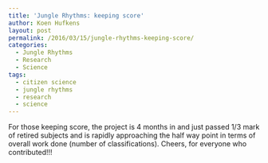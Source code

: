 ```yaml
---
title: 'Jungle Rhythms: keeping score'
author: Koen Hufkens
layout: post
permalink: /2016/03/15/jungle-rhythms-keeping-score/
categories:
  - Jungle Rhythms
  - Research
  - Science
tags:
  - citizen science
  - jungle rhythms
  - research
  - science
---
```

For those keeping score, the project is 4 months in and just passed 1/3 mark of retired subjects and is rapidly approaching the half way point in terms of overall work done (number of classifications). Cheers, for everyone who contributed!!!